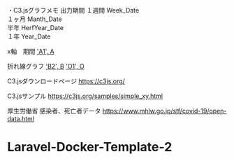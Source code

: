 ・C3.jsグラフメモ
出力期間
    １週間  Week_Date       
    １ヶ月  Manth_Date      
    半年    HerfYear_Date   
    １年    Year_Date

x軸　期間
['A1', A](日付)

折れ線グラフ
['B2', B](全国)
['O1', O](東京)

C3.jsダウンロードページ
https://c3js.org/

C3.jsサンプル
https://c3js.org/samples/simple_xy.html

厚生労働省
感染者、死亡者データ
https://www.mhlw.go.jp/stf/covid-19/open-data.html
# Laravel-Docker-Template-2

